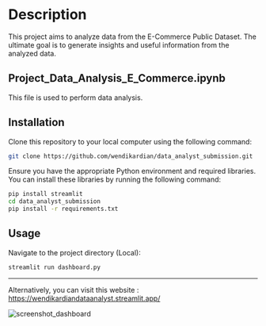 # Description
This project aims to analyze data from the E-Commerce Public Dataset. The ultimate goal is to generate insights and useful information from the analyzed data.

## Project_Data_Analysis_E_Commerce.ipynb
This file is used to perform data analysis.

## Installation
Clone this repository to your local computer using the following command:

```bash
git clone https://github.com/wendikardian/data_analyst_submission.git
```

Ensure you have the appropriate Python environment and required libraries. You can install these libraries by running the following command:
<br>
```bash
pip install streamlit
cd data_analyst_submission
pip install -r requirements.txt
```

## Usage
Navigate to the project directory (Local):
```bash
streamlit run dashboard.py
```
-----

Alternatively, you can visit this website  : https://wendikardiandataanalyst.streamlit.app/

![screenshot_dashboard](https://github.com/wendikardian/data_analyst_submission/assets/69452468/4279ae80-bc97-4bfd-9b9c-662984925254)


